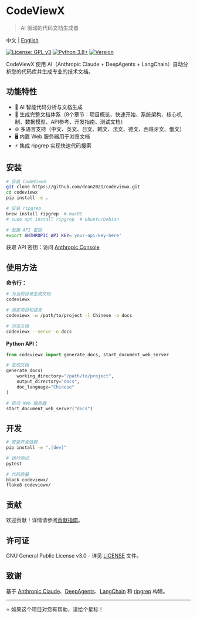 # CodeViewX

> AI 驱动的代码文档生成器

中文 | [English](README.md)

[![License: GPL v3](https://img.shields.io/badge/License-GPLv3-blue.svg)](https://www.gnu.org/licenses/gpl-3.0)
[![Python 3.8+](https://img.shields.io/badge/python-3.8+-blue.svg)](https://www.python.org/downloads/)
[![Version](https://img.shields.io/badge/version-0.1.0-green.svg)](https://github.com/dean2021/codeviewx)

CodeViewX 使用 AI（Anthropic Claude + DeepAgents + LangChain）自动分析您的代码库并生成专业的技术文档。

## 功能特性

- 🤖 AI 智能代码分析与文档生成
- 📝 生成完整文档体系（8个章节：项目概览、快速开始、系统架构、核心机制、数据模型、API参考、开发指南、测试文档）
- 🌐 多语言支持（中文、英文、日文、韩文、法文、德文、西班牙文、俄文）
- 🖥️ 内置 Web 服务器用于浏览文档
- ⚡ 集成 ripgrep 实现快速代码搜索

## 安装

```bash
# 安装 CodeViewX
git clone https://github.com/dean2021/codeviewx.git
cd codeviewx
pip install -e .

# 安装 ripgrep
brew install ripgrep  # macOS
# sudo apt install ripgrep  # Ubuntu/Debian

# 配置 API 密钥
export ANTHROPIC_API_KEY='your-api-key-here'
```

获取 API 密钥：访问 [Anthropic Console](https://console.anthropic.com/)

## 使用方法

**命令行：**
```bash
# 为当前目录生成文档
codeviewx

# 指定项目和语言
codeviewx -w /path/to/project -l Chinese -o docs

# 浏览文档
codeviewx --serve -o docs
```

**Python API：**
```python
from codeviewx import generate_docs, start_document_web_server

# 生成文档
generate_docs(
    working_directory="/path/to/project",
    output_directory="docs",
    doc_language="Chinese"
)

# 启动 Web 服务器
start_document_web_server("docs")
```

## 开发

```bash
# 安装开发依赖
pip install -e ".[dev]"

# 运行测试
pytest

# 代码质量
black codeviewx/
flake8 codeviewx/
```

## 贡献

欢迎贡献！详情请参阅[贡献指南](CONTRIBUTING.zh.md)。

## 许可证

GNU General Public License v3.0 - 详见 [LICENSE](LICENSE) 文件。

## 致谢

基于 [Anthropic Claude](https://www.anthropic.com/)、[DeepAgents](https://github.com/langchain-ai/deepagents)、[LangChain](https://www.langchain.com/) 和 [ripgrep](https://github.com/BurntSushi/ripgrep) 构建。

---

⭐ 如果这个项目对您有帮助，请给个星标！
